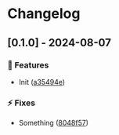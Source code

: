 # Changelog
## [0.1.0] - 2024-08-07

### :rocket: Features

- Init ([a35494e](https://github.com/ares-b/test-ci/commit/a35494e34c95e044a0583415f4f703fbf64fccdc))


### :zap: Fixes

- Something ([8048f57](https://github.com/ares-b/test-ci/commit/8048f57d8a7c51af2dfc2dc0c5395ea2cc70adcb))

